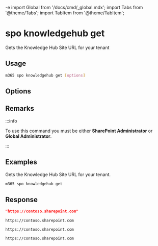 -e <!-- DISCLAIMER: All secrets, passwords, and sensitive values in this document are examples only and not real credentials. -->
import Global from '/docs/cmd/_global.mdx';
import Tabs from '@theme/Tabs';
import TabItem from '@theme/TabItem';

# spo knowledgehub get

Gets the Knowledge Hub Site URL for your tenant

## Usage

```sh
m365 spo knowledgehub get [options]
```

## Options

<Global />

## Remarks

:::info

To use this command you must be either **SharePoint Administrator** or **Global Administrator**.

:::

## Examples

Gets the Knowledge Hub Site URL for your tenant.

```sh
m365 spo knowledgehub get
```

## Response

<Tabs>
  <TabItem value="JSON">

  ```json
  "https://contoso.sharepoint.com"
  ```

  </TabItem>
  <TabItem value="Text">

  ```text
  https://contoso.sharepoint.com
  ```

  </TabItem>
  <TabItem value="CSV">

  ```csv
  https://contoso.sharepoint.com
  ```

  </TabItem>
  <TabItem value="Markdown">

  ```md
  https://contoso.sharepoint.com
  ```

  </TabItem>
</Tabs>
